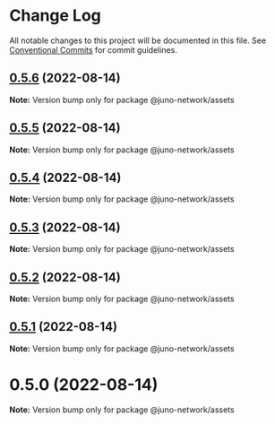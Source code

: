 # Change Log

All notable changes to this project will be documented in this file.
See [Conventional Commits](https://conventionalcommits.org) for commit guidelines.

## [0.5.6](https://github.com/CosmosContracts/typescript/compare/@juno-network/assets@0.5.5...@juno-network/assets@0.5.6) (2022-08-14)

**Note:** Version bump only for package @juno-network/assets





## [0.5.5](https://github.com/CosmosContracts/typescript/compare/@juno-network/assets@0.5.4...@juno-network/assets@0.5.5) (2022-08-14)

**Note:** Version bump only for package @juno-network/assets





## [0.5.4](https://github.com/CosmosContracts/typescript/compare/@juno-network/assets@0.5.3...@juno-network/assets@0.5.4) (2022-08-14)

**Note:** Version bump only for package @juno-network/assets





## [0.5.3](https://github.com/CosmosContracts/typescript/compare/@juno-network/assets@0.5.2...@juno-network/assets@0.5.3) (2022-08-14)

**Note:** Version bump only for package @juno-network/assets





## [0.5.2](https://github.com/CosmosContracts/typescript/compare/@juno-network/assets@0.5.1...@juno-network/assets@0.5.2) (2022-08-14)

**Note:** Version bump only for package @juno-network/assets





## [0.5.1](https://github.com/CosmosContracts/typescript/compare/@juno-network/assets@0.5.0...@juno-network/assets@0.5.1) (2022-08-14)

**Note:** Version bump only for package @juno-network/assets





# 0.5.0 (2022-08-14)

**Note:** Version bump only for package @juno-network/assets
